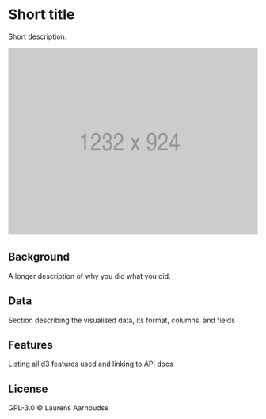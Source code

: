 # Short title

Short description.

![Preview thumbnail](preview.png)

## Background

A longer description of why you did what you did.

## Data

Section describing the visualised data, its format, columns, and fields

## Features

Listing all d3 features used and linking to API docs

## License

GPL-3.0 © Laurens Aarnoudse
